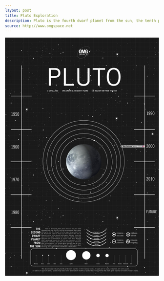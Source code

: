```yaml
---
layout: post
title: Pluto Exploration
description: Pluto is the fourth dwarf planet from the sun, the tenth planetary body from the Sun, and the second largest dwarf planet orbiting the Sun.
source: http://www.omgspace.net
---
```


![Pluto exploration](/img/pluto-exploration.jpg)


